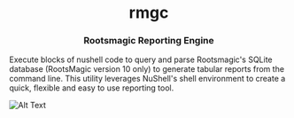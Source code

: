 <h1 align="center">rmgc</h1>
<h3 align="center">Rootsmagic Reporting Engine</h3>

Execute blocks of nushell code to query and parse Rootsmagic's SQLite database (RootsMagic version 10 only) to generate tabular reports from the command line.  This utility leverages NuShell's shell environment to create a quick, flexible and easy to use reporting tool.


![Alt Text](https://github.com/miams/rmgc/example1.gif)
